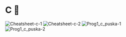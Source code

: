 # C 📖

![Cheatsheet-c-1](https://user-images.githubusercontent.com/96662693/188353215-654304b7-7fe4-4cbb-89ea-5cc024fa3a4a.png)
![Cheatsheet-c-2](https://user-images.githubusercontent.com/96662693/188353218-68803b9a-a9cc-4a3d-a99c-1c2c18e52073.png)
![Prog1_c_puska-1](https://user-images.githubusercontent.com/96662693/188353869-dc6ba127-4725-464e-a877-46a8f821bc31.png)
![Prog1_c_puska-2](https://user-images.githubusercontent.com/96662693/188353872-a66f0a4a-55d0-4f0d-90f9-958580263072.png)
